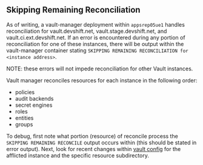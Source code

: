 ## Skipping Remaining Reconciliation

As of writing, a vault-manager deployment within `appsrep05ue1` handles reconciliation for vault.devshift.net, vault.stage.devshift.net, and vault.ci.ext.devshift.net. If an error is encountered during any portion of reconciliation for one of these instances, there will be output within the vault-manager container stating `SKIPPING REMAINING RECONCILIATION for <instance address>`.  

NOTE: these errors will not impede reconciliation for other Vault instances. 

Vault manager reconciles resources for each instance in the following order:
* policies
* audit backends
* secret engines
* roles
* entities
* groups

To debug, first note what portion (resource) of reconcile process the `SKIPPING REMAINING RECONCILE` output occurs within (this should be stated in error output). Next, look for recent changes within [vault config](https://gitlab.cee.redhat.com/service/app-interface/-/tree/master/data/services/vault.devshift.net/config) for the afflicted instance and the specific resource subdirectory.
